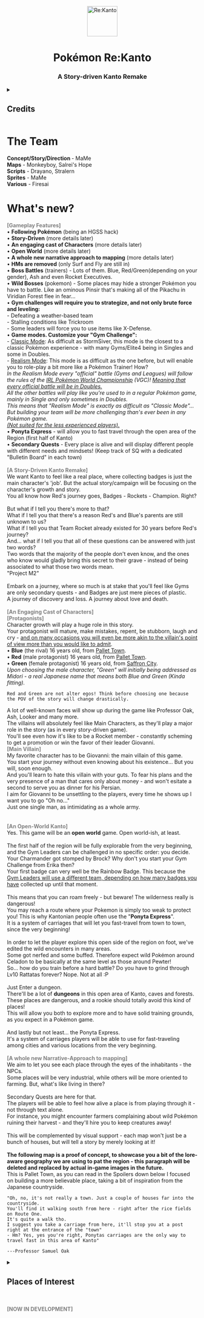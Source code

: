<p align="center"> 
 <img src="https://user-images.githubusercontent.com/74148058/170675411-cfb1cf56-7618-42af-b02d-51deb935b94f.png" alt="Re:Kanto" class="center" width="80" height="80"> 
</p>

<h1 align="center"> Pokémon Re:Kanto </h1>
<h3 align="center"> A Story-driven Kanto Remake </h3>


<div align="center"><img src="https://media.discordapp.net/attachments/747023922595364884/776482769122623488/WALLPAPER.png?width=1083&amp;height=609" border="0" alt="">
</div>

<details>
  <summary><h2> Credits </h2></summary>
<br>

Before listing anyone else I want to give full credits to the whole Kingdom of DS Hacking server, on discord.<br>
In particular, I want to thank immensely <span style="text-decoration: underline;"><strong><a href="https://www.youtube.com/channel/UCGs237E1PfrfIGsZ9eqF-lw">Jay-San</a></strong> for his tutorials and for always landing us a hand</span>: <br>
<span style="text-decoration: underline;">Major credits to <strong>BagBoy</strong></span>, my hero and savior. <span style="text-decoration: underline;">Thanks for all of your research and for correctly importing many graphics into our game.</span><br>
(Title screen's background, trainer card's hero sprite, intro background, touch-screen background and - in general - all the support directly given to me and the whole Re:Kanto dev-team.)<br>
<span style="text-decoration: underline;">A huge and special thanks to <strong>AdAstra / LD3005</strong></span>, and his project "Legends Arise", <span style="text-decoration: underline;">for being such an inspiration</span>. <br>
(Especially for showing us that re-doing the touchscreen menu was possible, and how great Gen5 OWs look into an HGSS hack.)<br>
You taught me how much can be achieved with the graphics of a Gen4 Hack, and that we should never settle for less but work harder to achieve more. Thank you, pal.<br>
Thanks guys.
  
Heroes gender selection sprites <span style="text-decoration: underline;">based off</span> <strong>Otamago</strong>'s:<br>
<a href="https://www.deviantart.com/otamago/art/1st-Gen-RBG-174288006">https://www.deviantart.com/otamago/art/1st-Gen-RBG-174288006</a><br>
Hero front 3-frames animated sprite is <span style="text-decoration: underline;">based off</span> <strong>Ha-Na-Sa-Ku</strong>'s sprite (1st frame) and <strong>Flamejaw</strong>'s (3rd frame):<br>
<a href="https://www.deviantart.com/ha-na-sa-ku/art/Alternate-Costumes-155605330">https://www.deviantart.com/ha-na-sa-ku/art/Alternate-Costumes-155605330</a><br>
<a href="https://www.deviantart.com/flamejow/art/Pokemon-Trainer-Red-Sprite-BW2-206096391">https://www.deviantart.com/flamejow/art/Pokemon-Trainer-Red-Sprite-BW2-206096391</a><br>
Heroine front animated sprite is <span style="text-decoration: underline;">based off</span> <strong>Flamejaw</strong>'s sprite and <strong>NeonShadow</strong>'s additional frames:<br>
<a href="https://www.reddit.com/r/twitchplayspokemon/comments/265bf1/ive_created_a_trainer_sprite_for_a_fr_for_hgss/">https://www.reddit.com/r/twitchplayspokemon/comments/265bf1/ive_created_a_trainer_sprite_for_a_fr_for_hgss/</a><br>
<a href="https://www.deviantart.com/flamejow/art/Trainer-Leaf-Sprite-BW-208177899">https://www.deviantart.com/flamejow/art/Trainer-Leaf-Sprite-BW-208177899</a><br>
Gym Leaders and Elite 4 (pre-timeskip) mugshots are <span style="text-decoration: underline;">taken from</span> an <strong>unknown source</strong> (AstralShadow, maybe): <br>
<a href="https://encrypted-tbn0.gstatic.com/images?q=tbn%3AANd9GcR28fcAllUX21WV3TswOhKp3xSAGW1wG4HPYw&amp;usqp=CAU">https://encrypted-tbn0.gstatic.com/images?q=tbn%3AANd9GcR28fcAllUX21WV3TswOhKp3xSAGW1wG4HPYw&amp;usqp=CAU</a><br>
Ash's Mugshot is <span style="text-decoration: underline;">based off</span> <strong>PkmnTrainerSpriteC</strong>'s:<br>
<a href="https://www.deviantart.com/pkmntrainerspriterc/art/Ash-Ketchum-Sprite-Set-435950341">https://www.deviantart.com/pkmntrainerspriterc/art/Ash-Ketchum-Sprite-Set-435950341</a><br>
Misty's frontsprite (pre timeskip, LGPE clothes) is<span style="text-decoration: underline;">based off</span> <strong>Drawnamu</strong>:<br>
<a href="https://www.deviantart.com/drawnamu/art/Kanto-gym-leaders-Elite-4-graphical-evolution-624351384">https://www.deviantart.com/drawnamu/art/Kanto-gym-leaders-Elite-4-graphical-evolution-624351384</a><br>
Hero backsprite (throwing animation) with Rocket Uniform is <span style="text-decoration: underline;">based off</span> <strong>Oth</strong>'s:<br>
<a href="https://forums.p-insurgence.com/t/team-rocket-player-sprite-wip/1342">https://forums.p-insurgence.com/t/team-rocket-player-sprite-wip/1342</a><br>
Rival's backsprite (2nd costume) is <span style="text-decoration: underline;">based off</span> <strong>MegaBlueAce</strong>'s <a href="https://www.deviantart.com/megablueace/art/Pokemon-Trainer-Blue-Back-Sprite-Sheet-621777914">https://www.deviantart.com/megablueace/art/Pokemon-Trainer-Blue-Back-Sprite-Sheet-621777914</a><br>
Campers OWs are <span style="text-decoration: underline;">from</span> <strong>Segesi</strong>'s <a href="https://www.deviantart.com/segesi/art/B-W-Camper-and-Picnicker-Overworlds-301805598">https://www.deviantart.com/segesi/art/B-W-Camper-and-Picnicker-Overworlds-301805598</a><br>
Campers Frontsprites are <span style="text-decoration: underline;">from</span> <strong>Litera-Sure</strong>'s <a href="https://www.deviantart.com/litera-sure/art/The-Lazy-Song-214529676?q=gallery%3Alitera-sure%2F30109284&amp;qo=45">https://www.deviantart.com/litera-sure/art/The-Lazy-Song-214529676?q=gallery%3Alitera-sure%2F30109284&amp;qo=45</a><br>
<br>
Raichu's frontsprite is <strong>Conyjams</strong>'s:<br>
<a href="https://www.deviantart.com/conyjams/art/Raichu-Sprites-661748436">https://www.deviantart.com/conyjams/art/Raichu-Sprites-661748436</a><br>
This is all, for now.

  <br>
</details>


# The Team
			
<strong> Concept/Story/Direction </strong> - MaMe<br>
<strong>Maps</strong> -  Monkeyboy, Salrei's Hope <br>
<strong>Scripts</strong> - Drayano, Stralern <br>
<strong>Sprites</strong> - MaMe<br>
<strong>Various</strong> - Firesai
			
# What's new?
<strong><font color="Gray">[Gameplay Features]</font></strong><br>
• <strong>Following Pokémon</strong> (being an HGSS hack)<br>
• <strong>Story-Driven</strong> (more details later)<br>
• <strong>An engaging cast of Characters</strong> (more details later)<br>
• <strong>Open World</strong> (more details later)<br>
• <strong>A whole new narrative approach to mapping</strong> (more details later)<br>
• <strong>HMs are removed</strong> (only Surf and Fly are still in)<br>
• <strong>Boss Battles</strong> (trainers) - Lots of them. Blue, Red/Green(depending on your gender), Ash and even Rocket Executives.<br>
• <strong>Wild Bosses</strong> (pokemon) - Some places may hide a stronger Pokémon you have to battle. Like an ominous Pinsir that's making all of the Pikachu in Viridian Forest flee in fear...<br>
• <strong>Gym challenges will require you to strategize, and not only brute force and leveling:</strong><br>
    - Defeating a weather-based team<br>
    - Stalling conditions like Trickroom<br>
    - Some leaders will force you to use items like X-Defense.<br>
• <strong>Game modes. Customize your "Gym Challenge":</strong><br>
    - <span style="text-decoration: underline;">Classic Mode</span>: As difficult as StormSiver, this mode is the closest to a classic Pokémon experience - with many Gyms/Elite4 being in Singles and some in Doubles. <br>
    - <span style="text-decoration: underline;">Realism Mode</span>: This mode is as difficult as the one before, but will enable you to role-play a bit more like a Pokémon Trainer! How?<br>
<em>In the Realism Mode every "official" battle (Gyms and Leagues) will follow the rules of the <span style="text-decoration: underline;">IRL Pokémon World Championship</span> (VGC)! <span style="text-decoration: underline;">Meaning that every official battle will be in Doubles.</span><br>
All the other battles will play like you're used to in a regular Pokémon game, mainly in Single and only sometimes in Doubles.<br>
This means that "Realism Mode" is exactly as difficult as "Classic Mode"... But building your team will be more challenging than's ever been in any Pokémon game.<br>
<span style="text-decoration: underline;">(Not suited for the less experienced players).</span></em><br>
• <strong>Ponyta Express</strong> - will allow you to fast travel through the open area of the Region (first half of Kanto)<br>
• <strong>Secondary Quests</strong> - Every place is alive and will display different people with different needs and mindsets! (Keep track of SQ with a dedicated "Bulletin Board" in each town)<br>
<br>
<strong><font color="Gray">[A Story-Driven Kanto Remake]</font></strong><br>
We want Kanto to feel like a real place, where collecting badges is just the main character's 'job'. But the actual story/campaign will be focusing on the character's growth and story.<br>
You all know how Red's journey goes, Badges - Rockets - Champion. Right?<br>
<br>
But what if I tell you there's more to that?<br>
What if I tell you that there's a reason Red's and Blue's parents are still unknown to us?<br>
What if I tell you that Team Rocket already existed for 30 years before Red's journey?<br>
And... what if I tell you that all of these questions can be answered with just two words?<br>
Two words that the majority of the people don't even know, and the ones who know would gladly bring this secret to their grave - instead of being associated to what those two words mean.<br>
"Project M2"<br>
<br>
Embark on a journey, where so much is at stake that you'll feel like Gyms are only secondary quests - and Badges are just mere pieces of plastic.<br>
A journey of discovery and loss. A journey about love and death.<br>
<br>
<strong><font color="Gray">[An Engaging Cast of Characters]</font></strong><br>
<strong><font color="Gray">[Protagonists]</font></strong><br>
Character growth will play a huge role in this story.<br>
Your protagonist will mature, make mistakes, repent, be stubborn, laugh and cry - <span style="text-decoration: underline;">and on many occasions you will even be more akin to the villain's point of view more than you would like to admit</span>.<br>
•  <strong>Blue</strong> (the rival) 16 years old, from <span style="text-decoration: underline;">Pallet Town</span>.<br>
•  <strong>Red</strong> (male protagonist) 16 years old, from <span style="text-decoration: underline;">Pallet Town</span>.<br>
•  <strong>Green</strong> (female protagonist) 16 years old, from <span style="text-decoration: underline;">Saffron City</span>.<br>
<em>Upon choosing the male character, "Green" will initially being addressed as Midori - a real Japanese name that means both Blue and Green (Kinda fitting).</em><br>
```
Red and Green are not alter egos! Think before choosing one because the POV of the story will change drastically.	
```
A lot of well-known faces will show up during the game like Professor Oak, Ash, Looker and many more.<br>
The villains will absolutely feel like Main Characters, as they'll play a major role in the story (as in every story-driven game).<br>
You'll see even how it's like to be a Rocket member - constantly scheming to get a promotion or win the favor of their leader Giovanni.<br>
<strong><font color="Gray">[Main Villain]</font></strong><br>
My favorite character has to be Giovanni: the main villain of this game.<br>
You start your journey without even knowing about his existence... But you will, soon enough.<br>
And you'll learn to hate this villain with your guts. To fear his plans and the very presence of a man that cares only about money - and won't esitate a second to serve you as dinner for his Persian.<br>
I aim for Giovanni to be unsettling to the players, every time he shows up I want you to go "Oh no..."<br>
Just one single man, as intimidating as a whole army.<br>
<br>
<br>
<strong><font color="Gray">[An Open-World Kanto]</font></strong><br>
Yes. This game will be an <strong>open world</strong> game. Open world-ish, at least.<br>
<br>
The first half of the region will be fully explorable from the very beginning, and the Gym Leaders can be challenged in no specific order: you decide. <br>
Your Charmander got stomped by Brock? Why don't you start your Gym Challenge from Erika then?<br>
Your first badge can very well be the Rainbow Badge. This because the <span style="text-decoration: underline;">Gym Leaders will use a different team, depending on how many badges you have</span> collected up until that moment.<br>
<br>
This means that you can roam freely - but beware! The wilderness really is dangerous!<br>
You may reach a route where your Pokemon is simply too weak to protect you! This is why Kantonian people often use the "<strong>Ponyta Express</strong>".<br>
It is a system of carriages that will let you fast-travel from town to town, since the very beginning!<br>
<br>
In order to let the player explore this open side of the region on foot, we've edited the wild encounters in many areas.<br>
Some got nerfed and some buffed. Therefore expect wild Pokémon around Celadon to be basically at the same level as those around Pewter!<br>
So... how do you train before a hard battle? Do you have to grind through Lv10 Rattatas forever? Nope. Not at all :P<br>
<br>
Just Enter a dungeon.<br>
There'll be a lot of <strong>dungeons</strong> in this open area of Kanto, caves and forests. These places are dangerous, and a rookie should totally avoid this kind of places!<br>
This will allow you both to explore more and to have solid training grounds, as you expect in a Pokémon game.<br>
<br>
And lastly but not least... the Ponyta Express.<br>
It's a system of carriages players will be able to use for fast-traveling among cities and various locations from the very beginning. <br>
<br>
<strong><font color="Gray">[A whole new Narrative-Approach to mapping]</font></strong><br>
We aim to let you see each place through the eyes of the inhabitants - the NPCs.<br>
Some places will be very industrial, while others will be more oriented to farming. But, what's like living in there?<br>
<br>
Secondary Quests are here for that.<br>
The players will be able to feel how alive a place is from playing through it - not through text alone.<br>
For instance, you might encounter farmers complaining about wild Pokémon ruining their harvest - and they'll hire you to keep creatures away!<br>
<br>
This will be complemented by visual support - each map won't just be a bunch of houses, but will tell a story by merely looking at it!<br>
<br>
<strong>The following map is a proof of concept, to showcase you a bit of the lore-aware geography we are using to pat the region - this paragraph will be deleted and replaced by actual in-game images in the future.</strong><br>
This is Pallet Town, as you can read in the Spoilers down below I focused on building a more believable place, taking a bit of inspiration from the Japanese countryside.<br>
```	
"Oh, no, it's not really a town. Just a couple of houses far into the countryside.
You'll find it walking south from here - right after the rice fields on Route One.
It's quite a walk tho.
I suggest you take a carriage from here, it'll stop you at a post right at the entrance of the "town"
- Hm? Yes, yes you're right, Ponytas carriages are the only way to travel fast in this area of Kanto"

---Professor Samuel Oak
```
			
<details>
<summary><h2> Places of Interest </h2></summary>
  <br>
<strong><font color="Gray">[Top to Bottom]</font></strong><br>
To make the cities more alive and relatable a set of secondary quests will help to highlight the life in that said place. How the villagers live, how it is to live there and what are the places of insterest of the town.<br>
The player will like he/she is walking in a real place with people actually living their lives there.

```
Example: One of the early quests is to defeat a pack of Spearow disturbing the farmer's rice field on Route One.
Even if this is very simple, and of course secondary, little details like this will take the player into the everyday-life of these otherwise soulless sprites.
```
<strong>Post</strong><br>
You can take Ponyta or Dodrio Carriages from there to fast travel to Viridian, Pewter, Cerulean and Vermillion City.<br>
<strong>Red's house(left)</strong><br>
Red's and Blue's father built it. Red's mother still gardens some berry trees. Her son helped her a lot with those after her husband died.<br>
<strong>Blue's house(right)</strong><br>
Red's and Blue's father built it. It's now abandoned - Blue and Dasy moved to their grandfather Villa in Cerulean years ago, after the death of their parents.<br>
<strong>Old well</strong><br>
Now dry. It's abandoned since running water became available a year or so after it's construction.<br>
<strong>Farmer's house</strong><br>
The old farmer and his son still work in the rice fields on Route One. They harvest flowers too on Route One - Red and Blue used to play there when they were kids - he was not happy with that.<br>
<strong>Oak's Lab</strong><br>
One of the major research labs in Kanto. It was involved in genetics experiments, alongside the now abandoned Lab on Cinnabar Island. Now it has a small nature reserve where they breed and research specimens like Charmanders, Bulbasaurs and Squirtles.<br>
They even do Trainers Prep School there - Pallet's wild surroundings are perfect to hone future trainer's knowledge of survival skills.<br>
<strong>Ash's house</strong><br>
The most recent building in Pallet. They moved right after the Diploma Ceremony at the Lab, Ash almost missed the opportunity to get his starter because of this.<br>
<strong>Elm's house</strong><br>
Elm has been Oak's right hand. He moved to Pallet to being able to stay close to his job-place. He's now waiting for the construction of his own lab in the newly found region of Jhoto.<br>
<strong>Pallet's Bay</strong><br>
A beautiful place in the south, the lake is connected to a pond in the middle of the town - it's easy to see Poliwags there - and a sea route to Cinnabar island.<br>
The lake has sweet water, thanks to a river flowing all the way down from <span style="text-decoration: underline;">Mt.Silver</span>.<br>
A B&amp;B is under construction there - due to the Laboratory/reserve popularity.<br>
<br>
Bonus:<br>
This is what Route One will look like.<br>
<img src="https://i.pinimg.com/originals/af/6d/c4/af6dc4a5e9eacc3f085c11a98b2fcaac.jpg" border="0" alt=""><br>
Pallet is different, of course, but you can catch a glimpse of this Route One concept in the upmost part of the map -  even those pillars are briefly visible.<br>
</details>

</div>
</div></div><br>
<img src="https://images-wixmp-ed30a86b8c4ca887773594c2.wixmp.com/f/d7a2fae3-08c9-4ff2-8acc-010fbe90051c/de3hhsw-e6cf3718-1880-4e73-953d-726c5892cd00.png/v1/fill/w_1024,h_1402,strp/re_pallet_town_by_enigmaciphermachine_de3hhsw-fullview.png?token=eyJ0eXAiOiJKV1QiLCJhbGciOiJIUzI1NiJ9.eyJzdWIiOiJ1cm46YXBwOiIsImlzcyI6InVybjphcHA6Iiwib2JqIjpbW3siaGVpZ2h0IjoiPD0xNDAyIiwicGF0aCI6IlwvZlwvZDdhMmZhZTMtMDhjOS00ZmYyLThhY2MtMDEwZmJlOTAwNTFjXC9kZTNoaHN3LWU2Y2YzNzE4LTE4ODAtNGU3My05NTNkLTcyNmM1ODkyY2QwMC5wbmciLCJ3aWR0aCI6Ijw9MTAyNCJ9XV0sImF1ZCI6WyJ1cm46c2VydmljZTppbWFnZS5vcGVyYXRpb25zIl19.PaneS_r2b_aYiqw1sfCHGyl8gvLbAlvgB45jDvyHwXQ" border="0" alt=""><br>
<br>
<strong><font color="Gray">[NOW IN DEVELOPMENT]</font></strong>
      </div>
